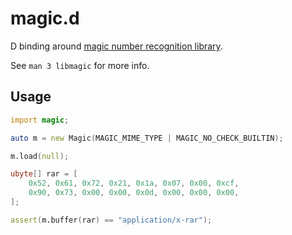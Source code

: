 # magic.d

D binding around [magic number recognition library](http://www.darwinsys.com/file/ "libmagic").

See `man 3 libmagic` for more info.

## Usage
``` d
import magic;

auto m = new Magic(MAGIC_MIME_TYPE | MAGIC_NO_CHECK_BUILTIN);

m.load(null);

ubyte[] rar = [
	0x52, 0x61, 0x72, 0x21, 0x1a, 0x07, 0x00, 0xcf,
	0x90, 0x73, 0x00, 0x00, 0x0d, 0x00, 0x00, 0x00,
];

assert(m.buffer(rar) == "application/x-rar");
```
